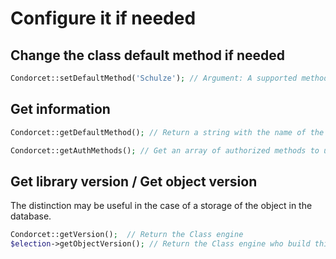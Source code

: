 # Configure it if needed

## Change the class default method if needed
```php
Condorcet::setDefaultMethod('Schulze'); // Argument: A supported method  
```

## Get information 
```php
Condorcet::getDefaultMethod(); // Return a string with the name of the default method in used.

Condorcet::getAuthMethods(); // Get an array of authorized methods to use with the correct string to use as parameter.  
```

## Get library version / Get object version

The distinction may be useful in the case of a storage of the object in the database.
```php
Condorcet::getVersion();  // Return the Class engine
$election->getObjectVersion(); // Return the Class engine who build this object
```